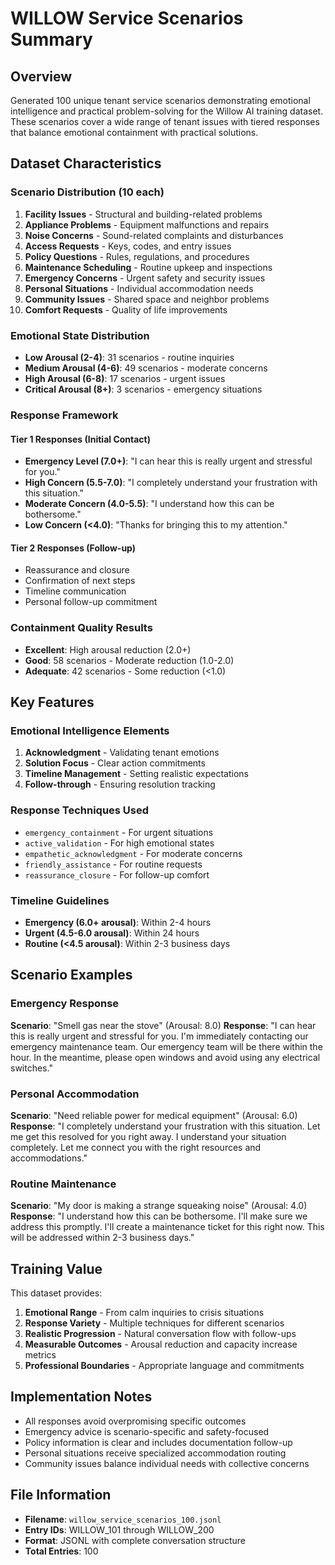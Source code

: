 # WILLOW Service Scenarios Summary

## Overview
Generated 100 unique tenant service scenarios demonstrating emotional intelligence and practical problem-solving for the Willow AI training dataset. These scenarios cover a wide range of tenant issues with tiered responses that balance emotional containment with practical solutions.

## Dataset Characteristics

### Scenario Distribution (10 each)
1. **Facility Issues** - Structural and building-related problems
2. **Appliance Problems** - Equipment malfunctions and repairs
3. **Noise Concerns** - Sound-related complaints and disturbances
4. **Access Requests** - Keys, codes, and entry issues
5. **Policy Questions** - Rules, regulations, and procedures
6. **Maintenance Scheduling** - Routine upkeep and inspections
7. **Emergency Concerns** - Urgent safety and security issues
8. **Personal Situations** - Individual accommodation needs
9. **Community Issues** - Shared space and neighbor problems
10. **Comfort Requests** - Quality of life improvements

### Emotional State Distribution
- **Low Arousal (2-4)**: 31 scenarios - routine inquiries
- **Medium Arousal (4-6)**: 49 scenarios - moderate concerns
- **High Arousal (6-8)**: 17 scenarios - urgent issues
- **Critical Arousal (8+)**: 3 scenarios - emergency situations

### Response Framework

#### Tier 1 Responses (Initial Contact)
- **Emergency Level (7.0+)**: "I can hear this is really urgent and stressful for you."
- **High Concern (5.5-7.0)**: "I completely understand your frustration with this situation."
- **Moderate Concern (4.0-5.5)**: "I understand how this can be bothersome."
- **Low Concern (<4.0)**: "Thanks for bringing this to my attention."

#### Tier 2 Responses (Follow-up)
- Reassurance and closure
- Confirmation of next steps
- Timeline communication
- Personal follow-up commitment

### Containment Quality Results
- **Excellent**: High arousal reduction (2.0+)
- **Good**: 58 scenarios - Moderate reduction (1.0-2.0)
- **Adequate**: 42 scenarios - Some reduction (<1.0)

## Key Features

### Emotional Intelligence Elements
1. **Acknowledgment** - Validating tenant emotions
2. **Solution Focus** - Clear action commitments
3. **Timeline Management** - Setting realistic expectations
4. **Follow-through** - Ensuring resolution tracking

### Response Techniques Used
- `emergency_containment` - For urgent situations
- `active_validation` - For high emotional states
- `empathetic_acknowledgment` - For moderate concerns
- `friendly_assistance` - For routine requests
- `reassurance_closure` - For follow-up comfort

### Timeline Guidelines
- **Emergency (6.0+ arousal)**: Within 2-4 hours
- **Urgent (4.5-6.0 arousal)**: Within 24 hours
- **Routine (<4.5 arousal)**: Within 2-3 business days

## Scenario Examples

### Emergency Response
**Scenario**: "Smell gas near the stove" (Arousal: 8.0)
**Response**: "I can hear this is really urgent and stressful for you. I'm immediately contacting our emergency maintenance team. Our emergency team will be there within the hour. In the meantime, please open windows and avoid using any electrical switches."

### Personal Accommodation
**Scenario**: "Need reliable power for medical equipment" (Arousal: 6.0)
**Response**: "I completely understand your frustration with this situation. Let me get this resolved for you right away. I understand your situation completely. Let me connect you with the right resources and accommodations."

### Routine Maintenance
**Scenario**: "My door is making a strange squeaking noise" (Arousal: 4.0)
**Response**: "I understand how this can be bothersome. I'll make sure we address this promptly. I'll create a maintenance ticket for this right now. This will be addressed within 2-3 business days."

## Training Value

This dataset provides:
1. **Emotional Range** - From calm inquiries to crisis situations
2. **Response Variety** - Multiple techniques for different scenarios
3. **Realistic Progression** - Natural conversation flow with follow-ups
4. **Measurable Outcomes** - Arousal reduction and capacity increase metrics
5. **Professional Boundaries** - Appropriate language and commitments

## Implementation Notes

- All responses avoid overpromising specific outcomes
- Emergency advice is scenario-specific and safety-focused
- Policy information is clear and includes documentation follow-up
- Personal situations receive specialized accommodation routing
- Community issues balance individual needs with collective concerns

## File Information
- **Filename**: `willow_service_scenarios_100.jsonl`
- **Entry IDs**: WILLOW_101 through WILLOW_200
- **Format**: JSONL with complete conversation structure
- **Total Entries**: 100